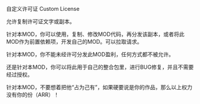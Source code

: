 自定义许可证 Custom License

允许复制许可证文字或副本。

针对本MOD，你可以使用，复制、修改MOD代码，再分发该副本，或者将此MOD作为前置依赖项，开发自己的MOD。可以拉取请求。

针对本MOD，你不能未经许可分发此MOD盈利，任何方式都不被允许。

还是针对本MOD，你可以将此用于自己的整合包里，进行BUG修复，并且不需要经过授权。

针对本MOD，不要想着把他“占为己有”，如果硬要说是你的作品，那么以上权力没有你的份（ARR）！
